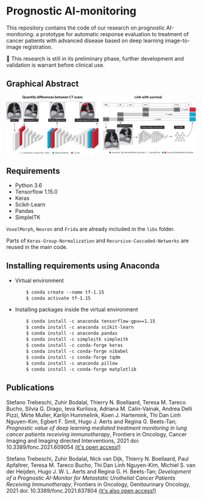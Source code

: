 # Prognostic AI-monitoring

This repository contains the code of our research on prognostic AI-monitoring: a prototype for automatic response evaluation to treatment of cancer patients with advanced disease based on deep learning image-to-image registration. 

:construction: This research is still in its preliminary phase, further development and validation is warrant before clinical use.  

## Graphical Abstract



![pam](figures/pam.jpg)



## Requirements

- Python 3.6
- Tensorflow 1.15.0
- Keras 
- Scikit-Learn
- Pandas
- SimpleITK 

`VoxelMorph`, `Neuron` and `Frida` are already included in the `libs` folder. 

Parts of `Keras-Group-Normalization` and `Recursive-Cascaded-Networks` are reused in the main code. 


## Installing requirements using Anaconda

- Virtual environment

          $ conda create --name tf-1.15
          $ conda activate tf-1.15

- Installing packages inside the virtual environment

          $ conda install -c anaconda tensorflow-gpu==1.15
          $ conda install -c anaconda scikit-learn
          $ conda install -c anaconda pandas
          $ conda install -c simpleitk simpleitk
          $ conda install -c conda-forge keras
          $ conda install -c conda-forge nibabel
          $ conda install -c conda-forge tqdm
          $ conda install -c anaconda pillow
          $ conda install -c conda-forge matplotlib


## Publications

Stefano Trebeschi, Zuhir Bodalal, Thierry N. Boellaard,  Teresa M. Tareco Bucho, Silvia G. Drago, Ieva Kurilova, Adriana M. Calin-Vainak,  Andrea Delli Pizzi, Mirte Muller, Karlijn Hummelink, Koen J. Hartemink, Thi Dan Linh Nguyen-Kim,  Egbert F. Smit,  Hugo J. Aerts and  Regina G. Beets-Tan; _Prognostic value of deep learning mediated treatment monitoring in lung cancer patients receiving immunotherapy_, Frontiers in Oncology, Cancer Imaging and Imaging directed Interventions, 2021 doi: 10.3389/fonc.2021.609054 [(it's open access!)](https://www.frontiersin.org/articles/10.3389/fonc.2021.609054)

Stefano Trebeschi, Zuhir Bodalal, Nick van Dijk, Thierry N. Boellaard, Paul Apfaltrer, Teresa M. Tareco Bucho, Thi Dan Linh Nguyen-Kim, Michiel S. van der Heijden, Hugo J. W. L. Aerts and Regina G. H. Beets-Tan; _Development of a Prognostic AI-Monitor for Metastatic Urothelial Cancer Patients Receiving Immunotherapy_, Frontiers in Oncology, Genitourinary Oncology, 2021 doi: 10.3389/fonc.2021.637804 [(it's also open access!)](https://www.frontiersin.org/articles/10.3389/fonc.2021.637804)



